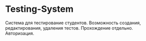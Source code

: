# Testing-System
Система для тестирование студентов. Возможность создания, редактирования, удаления тестов. Прохождение отдельно. Авторизация. 
